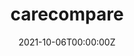 ---
date: "2021-10-06T00:00:00Z"
external_link: https://zajichek.github.io/carecompare/
summary: An R package for accessing, exploring and analyzing the CMS Provider Data Catalog
tags:
- R Packages
title: carecompare
---